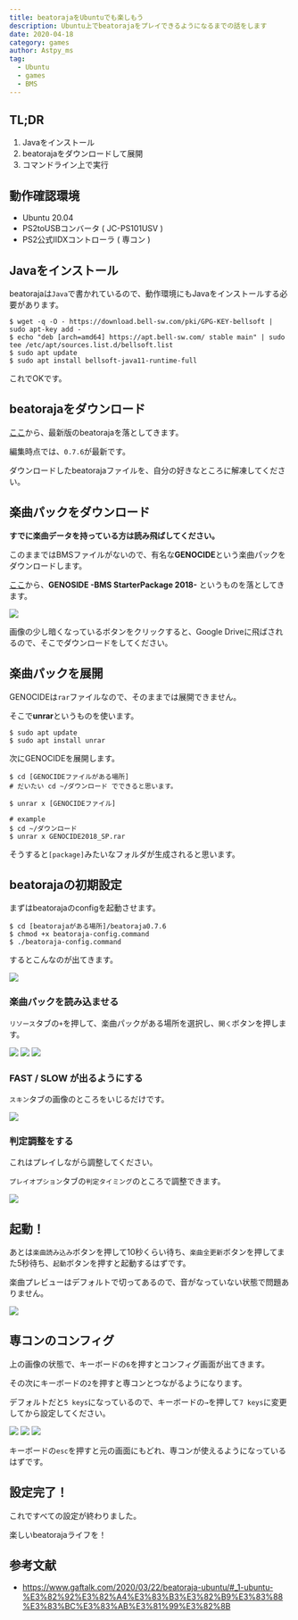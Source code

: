 ```yaml
---
title: beatorajaをUbuntuでも楽しもう
description: Ubuntu上でbeatorajaをプレイできるようになるまでの話をします
date: 2020-04-18
category: games
author: Astpy_ms
tag:
  - Ubuntu
  - games
  - BMS
---
```


## TL;DR

   1. Javaをインストール
   2. beatorajaをダウンロードして展開
   3. コマンドライン上で実行


## 動作確認環境

- Ubuntu 20.04
- PS2toUSBコンバータ ( JC-PS101USV )
- PS2公式IIDXコントローラ ( 専コン )

## Javaをインストール

beatorajaは`Java`で書かれているので、動作環境にもJavaをインストールする必要があります。

```
$ wget -q -O - https://download.bell-sw.com/pki/GPG-KEY-bellsoft | sudo apt-key add -
$ echo "deb [arch=amd64] https://apt.bell-sw.com/ stable main" | sudo tee /etc/apt/sources.list.d/bellsoft.list
$ sudo apt update
$ sudo apt install bellsoft-java11-runtime-full
```

これでOKです。


## beatorajaをダウンロード

[ここ](https://mocha-repository.info/download.php)から、最新版のbeatorajaを落としてきます。

編集時点では、`0.7.6`が最新です。

ダウンロードしたbeatorajaファイルを、自分の好きなところに解凍してください。


## 楽曲パックをダウンロード

**すでに楽曲データを持っている方は読み飛ばしてください。**

このままではBMSファイルがないので、有名な**GENOCIDE**という楽曲パックをダウンロードします。

[ここ](https://nekokan.dyndns.info/~lobsak/genocide/grade.html)から、**GENOSIDE -BMS StarterPackage 2018-** というものを落としてきます。

![](../.vuepress/public/imgs/beatoraja1.png)

画像の少し暗くなっているボタンをクリックすると、Google Driveに飛ばされるので、そこでダウンロードをしてください。


## 楽曲パックを展開

GENOCIDEは`rar`ファイルなので、そのままでは展開できません。

そこで**unrar**というものを使います。

```
$ sudo apt update
$ sudo apt install unrar
```

次にGENOCIDEを展開します。

```
$ cd [GENOCIDEファイルがある場所]
# だいたい cd ~/ダウンロード でできると思います。

$ unrar x [GENOCIDEファイル] 

# example
$ cd ~/ダウンロード
$ unrar x GENOCIDE2018_SP.rar
```

そうすると`[package]`みたいなフォルダが生成されると思います。


## beatorajaの初期設定

まずはbeatorajaのconfigを起動させます。

```
$ cd [beatorajaがある場所]/beatoraja0.7.6
$ chmod +x beatoraja-config.command
$ ./beatoraja-config.command
```

するとこんなのが出てきます。

![](../.vuepress/public/imgs/beatoraja2.png)


### 楽曲パックを読み込ませる

`リソース`タブの`+`を押して、楽曲パックがある場所を選択し、`開く`ボタンを押します。

![](../.vuepress/public/imgs/beatoraja3.png)
![](../.vuepress/public/imgs/beatoraja4.png)
![](../.vuepress/public/imgs/beatoraja5.png)


### FAST / SLOW が出るようにする

`スキン`タブの画像のところをいじるだけです。

![](../.vuepress/public/imgs/beatoraja6.png)


### 判定調整をする

これはプレイしながら調整してください。

`プレイオプション`タブの`判定タイミング`のところで調整できます。

![](../.vuepress/public/imgs/beatoraja7.png)


## 起動！

あとは`楽曲読み込み`ボタンを押して10秒くらい待ち、`楽曲全更新`ボタンを押してまた5秒待ち、`起動`ボタンを押すと起動するはずです。

楽曲プレビューはデフォルトで切ってあるので、音がなっていない状態で問題ありません。

![](../.vuepress/public/imgs/beatoraja8.png)


## 専コンのコンフィグ

上の画像の状態で、キーボードの`6`を押すとコンフィグ画面が出てきます。

その次にキーボードの`2`を押すと専コンとつながるようになります。

デフォルトだと`5 keys`になっているので、キーボードの`→`を押して`7 keys`に変更してから設定してください。

![](../.vuepress/public/imgs/beatoraja9.png)
![](../.vuepress/public/imgs/beatoraja10.png)
![](../.vuepress/public/imgs/beatoraja11.png)

キーボードの`esc`を押すと元の画面にもどれ、専コンが使えるようになっているはずです。


## 設定完了！

これですべての設定が終わりました。

楽しいbeatorajaライフを！


## 参考文献

- https://www.gaftalk.com/2020/03/22/beatoraja-ubuntu/#_1-ubuntu-%E3%82%92%E3%82%A4%E3%83%B3%E3%82%B9%E3%83%88%E3%83%BC%E3%83%AB%E3%81%99%E3%82%8B